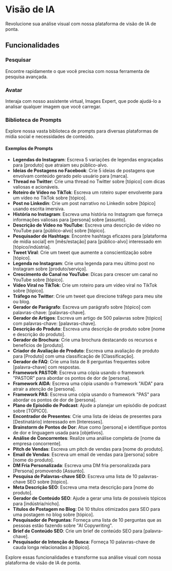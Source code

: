 # Visão de IA

Revolucione sua análise visual com nossa plataforma de visão de IA de ponta.

## Funcionalidades

### Pesquisar
Encontre rapidamente o que você precisa com nossa ferramenta de pesquisa avançada.

### Avatar
Interaja com nosso assistente virtual, Images Expert, que pode ajudá-lo a analisar qualquer imagem que você carregar.

### Biblioteca de Prompts
Explore nossa vasta biblioteca de prompts para diversas plataformas de mídia social e necessidades de conteúdo.

#### Exemplos de Prompts

- **Legendas do Instagram**: Escreva 5 variações de legendas engraçadas para [produto] que atraiam seu público-alvo.
- **Ideias de Postagens no Facebook**: Crie 5 ideias de postagens que envolvam conteúdo gerado pelo usuário para [marca].
- **Thread no Twitter**: Crie uma thread no Twitter sobre [tópico] com dicas valiosas e acionáveis.
- **Roteiro de Vídeo no TikTok**: Escreva um roteiro super envolvente para um vídeo no TikTok sobre [tópico].
- **Post no Linkedin**: Crie um post narrativo no Linkedin sobre [tópico] usando escrita imersiva.
- **História no Instagram**: Escreva uma história no Instagram que forneça informações valiosas para [persona] sobre [assunto].
- **Descrição de Vídeo no YouTube**: Escreva uma descrição de vídeo no YouTube para [público-alvo] sobre [tópico].
- **Pesquisador de Hashtags**: Encontre hashtags eficazes para [plataforma de mídia social] em [mês/estação] para [público-alvo] interessado em [tópico/indústria].
- **Tweet Viral**: Crie um tweet que aumente a conscientização sobre [tópico].
- **Legenda no Instagram**: Crie uma legenda para meu último post no Instagram sobre [produto/serviço].
- **Crescimento do Canal no YouTube**: Dicas para crescer um canal no YouTube sobre [tópico].
- **Vídeo Viral no TikTok**: Crie um roteiro para um vídeo viral no TikTok sobre [tópico].
- **Tráfego no Twitter**: Crie um tweet que direcione tráfego para meu site ou blog.
- **Gerador de Parágrafo**: Escreva um parágrafo sobre [tópico] com palavras-chave: [palavras-chave].
- **Gerador de Artigos**: Escreva um artigo de 500 palavras sobre [tópico] com palavras-chave: [palavras-chave].
- **Descrição do Produto**: Escreva uma descrição de produto sobre [nome e descrição do produto].
- **Gerador de Brochura**: Crie uma brochura destacando os recursos e benefícios de [produto].
- **Criador de Avaliação de Produto**: Escreva uma avaliação de produto para [Produto] com uma classificação de [Classificação].
- **Gerador de FAQ**: Crie uma lista de 8 perguntas frequentes sobre [palavra-chave] com respostas.
- **Framework PASTOR**: Escreva uma cópia usando o framework "PASTOR" para abordar os pontos de dor de [persona].
- **Framework AIDA**: Escreva uma cópia usando o framework "AIDA" para atrair a atenção de [persona].
- **Framework PAS**: Escreva uma cópia usando o framework "PAS" para abordar os pontos de dor de [persona].
- **Plano de Episódio de Podcast**: Ajude a planejar um episódio de podcast sobre [TÓPICO].
- **Encontrador de Presentes**: Crie uma lista de ideias de presentes para [Destinatário] interessado em [Interesses].
- **Brainstorm de Pontos de Dor**: Atue como [persona] e identifique pontos de dor e linguagem usada para [objetivos].
- **Análise de Concorrentes**: Realize uma análise completa de [nome da empresa concorrente].
- **Pitch de Vendas**: Escreva um pitch de vendas para [nome do produto].
- **Email de Vendas**: Escreva um email de vendas para [persona] sobre [nome do produto].
- **DM Fria Personalizada**: Escreva uma DM fria personalizada para [Persona] promovendo [Assunto].
- **Pesquisa de Palavras-chave SEO**: Escreva uma lista de 10 palavras-chave SEO sobre [tópico].
- **Meta Descrição SEO**: Escreva uma meta descrição para [nome do produto].
- **Gerador de Conteúdo SEO**: Ajude a gerar uma lista de possíveis tópicos para [indústria/nicho].
- **Títulos de Postagem no Blog**: Dê 10 títulos otimizados para SEO para uma postagem no blog sobre [tópico].
- **Pesquisador de Perguntas**: Forneça uma lista de 10 perguntas que as pessoas estão fazendo sobre "AI Copywriting".
- **Brief de Conteúdo SEO**: Crie um brief de conteúdo SEO para [palavra-chave].
- **Pesquisador de Intenção de Busca**: Forneça 10 palavras-chave de cauda longa relacionadas a [tópico].

Explore essas funcionalidades e transforme sua análise visual com nossa plataforma de visão de IA de ponta.